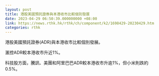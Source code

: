 ```yaml
---
layout: post
title: 港股美國預託證券與本港收市比較個別發展
date: 2023-04-29 06:50:39.000000000 +08:00
link: https://news.rthk.hk/rthk/ch/component/k2/1698429-20230429.htm
categories: rthk
---
```


港股美國預託證券(ADR)與本港收市比較個別發展。

滙控ADR較本港收市升近1%。

科技股方面，騰訊、美團和阿里巴巴ADR較本港收市升逾1%，但小米則跌約0.5%。
